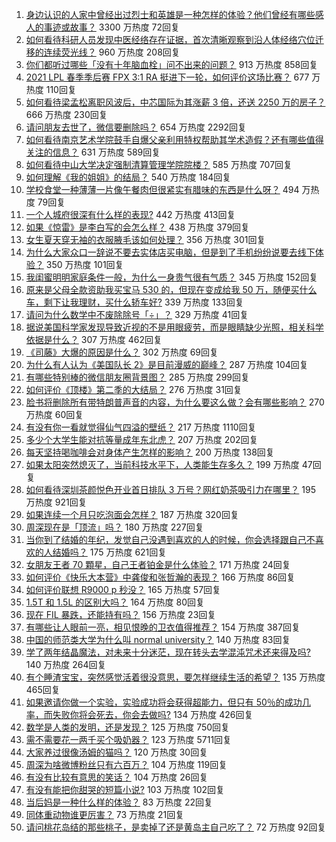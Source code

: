 1. [身边认识的人家中曾经出过烈士和英雄是一种怎样的体验？他们曾经有哪些感人的事迹或故事？](https://www.zhihu.com/question/452226885) 3300 万热度 72回复
1. [如何看待科研人员发现中医经络存在证据，首次清晰观察到沿人体经络穴位迁移的连续荧光线？](https://www.zhihu.com/question/452439698) 960 万热度 208回复
1. [你们都听过哪些「没有十年脑血栓」问不出来的问题？](https://www.zhihu.com/question/429719611) 913 万热度 858回复
1. [2021 LPL 春季季后赛 FPX 3:1 RA 挺进下一轮，如何评价这场比赛？](https://www.zhihu.com/question/452711803) 677 万热度 110回复
1. [如何看待梁孟松离职风波后，中芯国际为其涨薪 3 倍，还送 2250 万的房子？](https://www.zhihu.com/question/452537618) 666 万热度 230回复
1. [请问朋友去世了，微信要删除吗？](https://www.zhihu.com/question/375737916) 654 万热度 2292回复
1. [如何看待南京艺术学院鼓手自爆父亲利用特权帮助其学术造假？还有哪些值得关注的信息？](https://www.zhihu.com/question/452585779) 631 万热度 589回复
1. [如何看待中山大学决定强制清算管理学院院楼？](https://www.zhihu.com/question/452521405) 585 万热度 707回复
1. [如何理解《我的姐姐》的结局？](https://www.zhihu.com/question/452608986) 540 万热度 184回复
1. [学校食堂一种薄薄一片像午餐肉但很紧实有腊味的东西是什么呀？](https://www.zhihu.com/question/451970604) 494 万热度 79回复
1. [一个人城府很深有什么样的表现?](https://www.zhihu.com/question/30478446) 442 万热度 413回复
1. [如果《惊雷》是李白写的会怎么样？](https://www.zhihu.com/question/452404504) 438 万热度 379回复
1. [女生夏天穿无袖的衣服腋毛该如何处理？](https://www.zhihu.com/question/49147353) 356 万热度 301回复
1. [为什么大家众口一辞说不要去实体店买电脑，但是到了手机纷纷说要去线下体验？](https://www.zhihu.com/question/452512987) 350 万热度 101回复
1. [我闺蜜明明家庭条件一般，为什么一身贵气很有气质？](https://www.zhihu.com/question/443949923) 345 万热度 152回复
1. [原来是父母全款资助我买宝马 530 的，但现在变成给我 50 万，随便买什么车，剩下让我理财，买什么轿车好?](https://www.zhihu.com/question/451556173) 339 万热度 133回复
1. [请问为什么数学中不废除除号「÷」？](https://www.zhihu.com/question/452379891) 329 万热度 41回复
1. [据说美国科学家发现导致近视的不是用眼疲劳，而是眼睛缺少光照，相关科学依据是什么？](https://www.zhihu.com/question/46868950) 307 万热度 462回复
1. [《司藤》大爆的原因是什么？](https://www.zhihu.com/question/451042151) 302 万热度 69回复
1. [为什么有人认为《美国队长 2》是目前漫威的巅峰？](https://www.zhihu.com/question/36321171) 287 万热度 104回复
1. [有哪些特别棒的微信朋友圈背景图？](https://www.zhihu.com/question/337853063) 285 万热度 299回复
1. [如何评价《顶楼》第二季的大结局？](https://www.zhihu.com/question/452521255) 276 万热度 31回复
1. [脸书将删除所有带特朗普声音的内容，为什么要这么做？会有哪些影响？](https://www.zhihu.com/question/452507191) 270 万热度 60回复
1. [有没有你一看就觉得仙气四溢的壁纸？](https://www.zhihu.com/question/310693259) 217 万热度 1110回复
1. [多少个大学生能对抗等量成年东北虎？](https://www.zhihu.com/question/452618798) 207 万热度 202回复
1. [每天坚持喝咖啡会对身体产生怎样的影响？](https://www.zhihu.com/question/20779335) 200 万热度 138回复
1. [如果太阳突然熄灭了，当前科技水平下，人类能生存多久？](https://www.zhihu.com/question/399868816) 199 万热度 47回复
1. [如何看待深圳茶颜悦色开业首日排队 3 万号？网红奶茶吸引力在哪里？](https://www.zhihu.com/question/452566643) 195 万热度 921回复
1. [如果连续一个月只吃泡面会怎样？](https://www.zhihu.com/question/308078492) 187 万热度 320回复
1. [周深现在是「顶流」吗？](https://www.zhihu.com/question/452428512) 180 万热度 227回复
1. [当你到了结婚的年纪，发觉自己没遇到喜欢的人的时候，你会选择跟自己不喜欢的人结婚吗？](https://www.zhihu.com/question/450489722) 175 万热度 621回复
1. [女朋友王者 70 顆星，自己王者铂金是什么体验？](https://www.zhihu.com/question/452135118) 171 万热度 24回复
1. [如何评价《快乐大本营》中龚俊和张哲瀚的表现？](https://www.zhihu.com/question/452682193) 166 万热度 86回复
1. [如何评价联想 R9000 p 秒没？](https://www.zhihu.com/question/452127654) 165 万热度 57回复
1. [1.5T 和 1.5L 的区别大吗？](https://www.zhihu.com/question/316748405) 164 万热度 80回复
1. [现在 FIL 暴跌，还能持有吗？](https://www.zhihu.com/question/452509496) 156 万热度 23回复
1. [有哪些让人眼前一亮，相见恨晚的卫衣值得推荐？](https://www.zhihu.com/question/371546377) 154 万热度 387回复
1. [中国的师范类大学为什么叫 normal  university？](https://www.zhihu.com/question/451851883) 140 万热度 83回复
1. [学了两年结晶魔法，对未来十分迷茫，现在转头去学混沌咒术还来得及吗?](https://www.zhihu.com/question/447435321) 140 万热度 264回复
1. [有个睡渣宝宝，突然感觉活着很没意思，要怎样继续生活的希望？](https://www.zhihu.com/question/429845889) 135 万热度 465回复
1. [如果邀请你做一个实验，实验成功将会获得超能力，但只有 50％的成功几率，而失败你将会死去，你会去做吗?](https://www.zhihu.com/question/452207305) 134 万热度 426回复
1. [数学是人类的发明，还是发现？](https://www.zhihu.com/question/19746620) 125 万热度 750回复
1. [需不需要花一两千买个吸奶器？](https://www.zhihu.com/question/283014858) 123 万热度 5711回复
1. [大家养过很像汤姆的猫吗？](https://www.zhihu.com/question/450966880) 120 万热度 30回复
1. [周深为啥微博粉丝只有六百万？](https://www.zhihu.com/question/452141184) 104 万热度 119回复
1. [有没有比较有意思的笑话？](https://www.zhihu.com/question/449476159) 104 万热度 26回复
1. [有没有能把你甜哭的短篇小说?](https://www.zhihu.com/question/333114370) 103 万热度 102回复
1. [当后妈是一种什么样的体验？](https://www.zhihu.com/question/402150375) 83 万热度 22回复
1. [同体重动物谁更厉害？](https://www.zhihu.com/question/451821011) 73 万热度 21回复
1. [请问桃花岛结的那些桃子，是卖掉了还是黄岛主自己吃了？](https://www.zhihu.com/question/450314181) 72 万热度 92回复